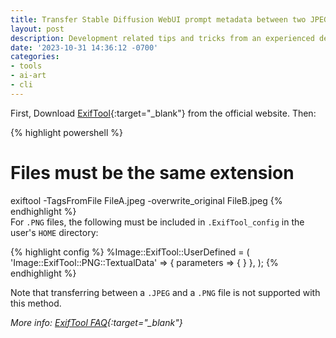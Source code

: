 ```yaml
---
title: Transfer Stable Diffusion WebUI prompt metadata between two JPEG or PNG files
layout: post
description: Development related tips and tricks from an experienced developer.
date: '2023-10-31 14:36:12 -0700'
categories:
- tools
- ai-art
- cli
---
```


First, Download [ExifTool][exiftool]{:target="_blank"} from the official website.  Then:

{% highlight powershell %}
# Files must be the same extension
exiftool -TagsFromFile FileA.jpeg -overwrite_original FileB.jpeg
{% endhighlight %}
<br/>
For `.PNG` files, the following must be included in `.ExifTool_config` in the user's `HOME` directory:

{% highlight config %}
%Image::ExifTool::UserDefined = (
    'Image::ExifTool::PNG::TextualData' => {
        parameters => { }
    },
);
{% endhighlight %}

Note that transferring between a `.JPEG` and a `.PNG` file is not supported with this method.

*More info: [ExifTool FAQ][exiftool-faq]{:target="_blank"}*

[exiftool]: https://exiftool.org
[exiftool-faq]: https://exiftool.org/faq.html
